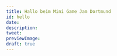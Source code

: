 ```yaml
---
title: Hallo beim Mini Game Jam Dortmund
id: hello
date:
description:
tweet:
previewImage:
draft: true
---
```

